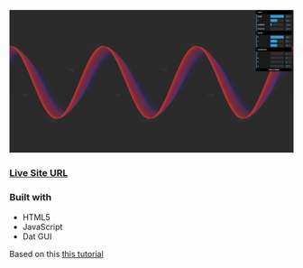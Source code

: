 ![](./screen.png)


### [Live Site URL](sinewavebilska.netlify.app)


### Built with

- HTML5
- JavaScript
- Dat GUI


Based on this [this tutorial](https://www.youtube.com/watch?v=VNmTubIDZOY)

